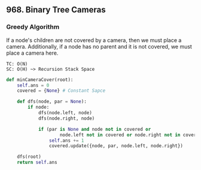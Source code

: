 ## 968. Binary Tree Cameras

### Greedy Algorithm

If a node's children are not covered by a camera, then we must place a camera. Additionally, if a node has no parent and it is not covered, we must place a camera here.
```
TC: O(N)
SC: O(H) ~> Recursion Stack Space
```

```python
def minCameraCover(root):
    self.ans = 0
    covered = {None} # Constant Sapce

    def dfs(node, par = None):
        if node:
            dfs(node.left, node)
            dfs(node.right, node)

            if (par is None and node not in covered or
                    node.left not in covered or node.right not in covered):
                self.ans += 1
                covered.update({node, par, node.left, node.right})

    dfs(root)
    return self.ans
```